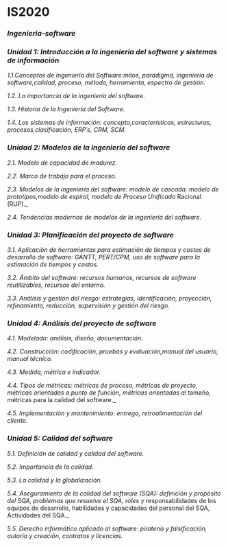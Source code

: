 # IS2020

### _Ingenieria-software_
### _Unidad 1: Introducción a la ingeniería del software y sistemas de información_

_1.1.Conceptos de Ingeniería del Software:mitos, paradigma, ingeniería de software,calidad, proceso, método, herramienta, espectro de gestión._

_1.2. La importancia de la ingeniería del software._

_1.3. Historia de la Ingeniería del Software._

_1.4. Los sistemas de información: concepto,características, estructuras, procesos,clasificación, ERP´s, CRM, SCM._

### _Unidad 2: Modelos de la ingeniería del software_
_2.1. Modelo de capacidad de madurez._

_2.2. Marco de trabajo para el proceso._

_2.3. Modelos de la ingeniería del software: modelo de cascada, modelo de prototipos,modelo de espiral, modelo de Proceso Unificado_ Racional (RUP)._

_2.4. Tendencias modernas de modelos de la ingeniería del software._

### _Unidad 3: Planificación del proyecto de software_
_3.1. Aplicación de herramientas para estimación de tiempos y costos de desarrollo de software: GANTT, PERT/CPM, uso de software para_ _la estimación de tiempos y costos._

_3.2. Ámbito del software: recursos humanos, recursos de software reutilizables, recursos del entorno._

_3.3. Análisis y gestión del riesgo: estrategias, identificación, proyección, refinamiento, reducción, supervisión y gestión del_ _riesgo._

### _Unidad 4: Análisis del proyecto de software_
_4.1. Modelado: análisis, diseño, documentación._

_4.2. Construcción: codificación, pruebas y evaluación,manual del usuario, manual técnico._

_4.3. Medida, métrica e indicador._

_4.4. Tipos de métricas: métricas de proceso, métricas de proyecto, métricas orientadas a punto de función, métricas orientadas al_ tamaño, métricas para la calidad del software._

_4.5. Implementación y mantenimiento: entrega, retroalimentación del cliente._

### _Unidad 5: Calidad del software_
_5.1. Definición de calidad y calidad del software._

_5.2. Importancia de la calidad._

_5.3. La calidad y la globalización._

_5.4. Aseguramiento de la calidad del software (SQA): definición y propósito del SQA, problemas que resuelve el SQA, roles y_ responsabilidades de los equipos de desarrollo, habilidades y capacidades del personal del SQA, Actividades del SQA._

_5.5. Derecho informático aplicado al software: piratería y falsificación, autoría y creación, contratos y licencias._
